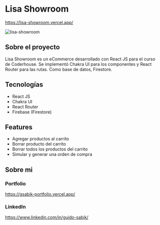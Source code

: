 # Lisa Showroom

https://lisa-showroom.vercel.app/

![lisa-showroom](https://user-images.githubusercontent.com/99271482/164957574-8ceeb566-5be9-49e3-8fbd-cc0fc238080b.gif)

## Sobre el proyecto

Lisa Showroom es un eCommerce desarrollado con React JS para el curso de Coderhouse. Se implementó Chakra UI para los componentes y React Router para las rutas. Como base de datos, Firestore.

## Tecnologías

- React JS
- Chakra UI
- React Router
- Firebase (Firestore)

## Features

- Agregar productos al carrito
- Borrar producto del carrito
- Borrar todos los productos del carrito
- Simular y generar una orden de compra

## Sobre mi

### Portfolio

https://gsabik-portfolio.vercel.app/

### LinkedIn

https://www.linkedin.com/in/guido-sabik/
